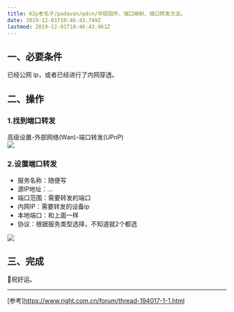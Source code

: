 ```yaml
---
title: K2p老毛子/padavan/pdcn/华硕固件，端口映射、端口转发方法。
date: 2019-12-01T10:46:43.749Z
lastmod: 2019-12-01T10:46:43.961Z
---
```


## 一、必要条件
已经公网 ip，或者已经进行了内网穿透。
## 二、操作
### 1.找到端口转发
高级设置-外部网络(Wan)-端口转发(UPnP)  
![](https://img.suan.su/Screen-Shot-2019-12-03-18-52-19.10.png)
### 2.设置端口转发
- 服务名称：随便写
- 源IP地址：*.*.*.*
- 端口范围：需要转发的端口
- 内网IP：需要转发的设备ip
- 本地端口：和上面一样
- 协议：根据服务类型选择，不知道就2个都选

![](https://img.suan.su/Screen-Shot-2019-12-03-18-58-42.07.png)  
## 三、完成
:tada:​祝好运。

-----

[参考]<https://www.right.com.cn/forum/thread-194017-1-1.html>
